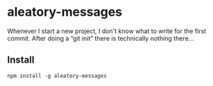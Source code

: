 # aleatory-messages

Whenever I start a new project, I don't know what to write for the first commit. After doing a “git init” there is technically nothing there...

## Install

```npm
npm install -g aleatory-messages